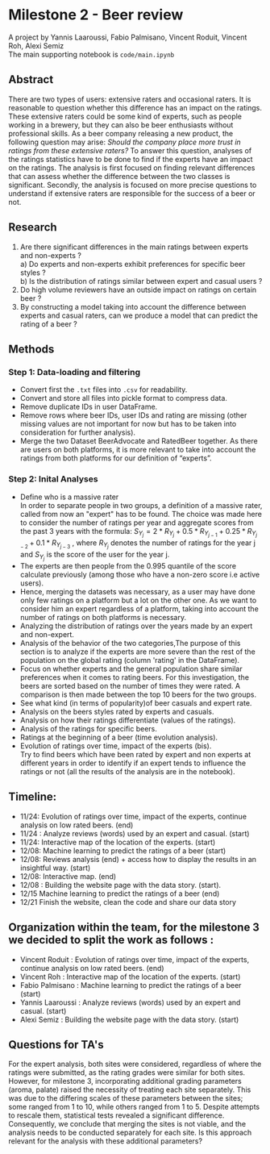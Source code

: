 # Milestone 2 - Beer review
A project by Yannis Laaroussi, Fabio Palmisano, Vincent Roduit, Vincent Roh, Alexi Semiz \
The main supporting notebook is ``code/main.ipynb``

## Abstract
There are two types of users: extensive raters and occasional raters. It is reasonable to question whether this difference has an impact on the ratings. These extensive raters could be some kind of experts, such as people working in a brewery, but they can also be beer enthusiasts without professional skills. As a beer company releasing a new product, the following question may arise: *Should the company place more trust in ratings from these extensive raters?* To answer this question, analyses of the ratings statistics have to be done to find if the experts have an impact on the ratings. The analysis is first focused on finding relevant differences that can assess whether the difference between the two classes is significant. Secondly, the analysis is focused on more precise questions to understand if extensive raters are responsible for the success of a beer or not.  
## Research 
1. Are there significant differences in the main ratings between experts and non-experts ? \
   a) Do experts and non-experts exhibit preferences for specific beer styles ? \
   b) Is the distribution of ratings similar between expert and casual users ?
2. Do high volume reviewers have an outside impact on ratings on certain beer ?
3. By constructing a model taking into account the difference between experts and casual raters, can we produce a model that can predict the rating of a beer ?
## Methods
### Step 1: Data-loading and filtering
* Convert first the ``.txt`` files into ``.csv`` for readability.
* Convert and store all files into pickle format to compress data.
* Remove duplicate IDs in user DataFrame.
* Remove rows where beer IDs, user IDs and rating are missing (other missing values are not important for now but has to be taken into consideration for further analysis).
* Merge the two Dataset BeerAdvocate and RatedBeer together. As there are users on both platforms, it is more relevant to take into account the ratings from both platforms for our definition of “experts”.
### Step 2: Inital Analyses
* Define who is a massive rater\
 In order to separate people in two groups, a definition of a massive rater, called from now an "expert" has to be found. The choice was made here to consider the number of ratings per year and aggregate scores from the past 3 years with the formula:
$S_{Y_j} = 2 * R_{Y_{j}} + 0.5 * R_{Y_{j-1}} + 0.25 * R_{Y_{j-2}} + 0.1 * R_{Y_{j-3}}$
, where $R_{Y_j}$ denotes the number of ratings for the year j and $S_{Y_j}$ is the score of the user for the year j.
* The experts are then people from the 0.995 quantile of the score calculate previously (among those who have a non-zero score i.e active users).
* Hence, merging the datasets was necessary, as a user may have done only few ratings on a platform but a lot on the other one. As we want to consider him an expert regardless of a platform, taking into account the number of ratings on both platforms is necessary.
* Analyzing the distribution of ratings over the years made by an expert and non-expert.
* Analysis of the behavior of the two categories,The purpose of this section is to analyze if the experts are more severe than the rest of the population on the global rating (column 'rating' in the DataFrame).
* Focus on whether experts and the general population share similar preferences when it comes to rating beers. For this investigation, the beers are sorted based on the number of times they were rated. A comparison is then made between the top 10 beers for the two groups.
* See what kind (in terms of popularity)of beer casuals and expert rate.
* Analysis on the beers styles rated by experts and casuals.
* Analysis on how their ratings differentiate (values of the ratings).
* Analysis of the ratings for specific beers.
* Ratings at the beginning of a beer (time evolution analysis).
* Evolution of ratings over time, impact of the experts (bis). \
  Try to find beers which have been rated by expert and non experts at different years in order to identify if an expert tends to influence the ratings or not
(all the results of the analysis are in the notebook).



## Timeline:
* 11/24: Evolution of ratings over time, impact of the experts, continue analysis on low rated beers. (end)
* 11/24 : Analyze reviews (words) used by an expert and casual. (start)
* 11/24: Interactive map of the location of the experts. (start)
* 12/08: Machine learning to predict the ratings of a beer (start)
* 12/08: Reviews analysis (end) + access how to display the results in an insightful way. (start)
* 12/08: Interactive map. (end)
* 12/08 : Building the website page with the data story. (start).
* 12/15 Machine learning to predict the ratings of a beer (end)
* 12/21 Finish the website, clean the code and share our data story
## Organization within the team, for the milestone 3 we decided to split the work as follows :
* Vincent Roduit :  Evolution of ratings over time, impact of the experts, continue analysis on low rated beers. (end)
* Vincent Roh : Interactive map of the location of the experts. (start)
* Fabio Palmisano : Machine learning to predict the ratings of a beer (start)
* Yannis Laaroussi : Analyze reviews (words) used by an expert and casual. (start)
* Alexi Semiz : Building the website page with the data story. (start)

	 
## Questions for TA's
For the expert analysis, both sites were considered, regardless of where the ratings were submitted, as the rating grades were similar for both sites. However, for milestone 3, incorporating additional grading parameters (aroma, palate) raised the necessity of treating each site separately. This was due to the differing scales of these parameters between the sites; some ranged from 1 to 10, while others ranged from 1 to 5. Despite attempts to rescale them, statistical tests revealed a significant difference. Consequently, we conclude that merging the sites is not viable, and the analysis needs to be conducted separately for each site. Is this approach relevant for the analysis with these additional parameters?
